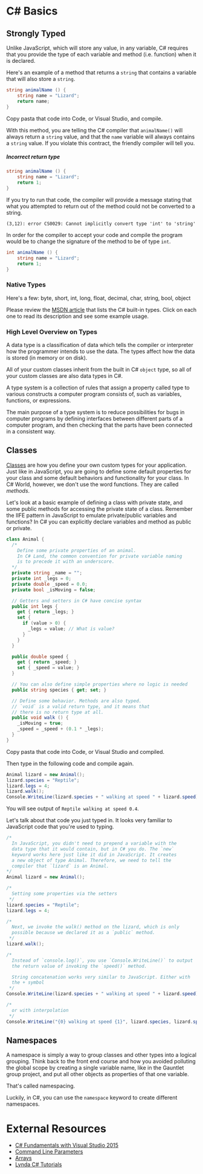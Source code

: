 # C# Basics 

## Strongly Typed

Unlike JavaScript, which will store any value, in any variable, C# requires that you provide the type of each variable and method (i.e. function) when it is declared.

Here's an example of a method that returns a `string` that contains a variable that will also store a `string`.

```c#
string animalName () {
    string name = "Lizard";
    return name;
}
```

Copy pasta that code into Code, or Visual Studio, and compile.

With this method, you are telling the C# compiler that `animalName()` will always return a `string` value, and that the `name` variable will always contains a `string` value. If you violate this contract, the friendly compiler will tell you.

##### Incorrect return type

```c#
string animalName () {
    string name = "Lizard";
    return 1;
}
```

If you try to run that code, the compiler will provide a message stating that what you attempted to return out of the method could not be converted to a string.

```
(3,12): error CS0029: Cannot implicitly convert type 'int' to 'string'
```

In order for the compiler to accept your code and compile the program would be to change the signature of the method to be of type `int`.

```c#
int animalName () {
    string name = "Lizard";
    return 1;
}
```

### Native Types

Here's a few:
byte, short, int, long, float, decimal, char, string, bool, object 

Please review the [MSDN article](https://msdn.microsoft.com/en-us/library/ya5y69ds.aspx) that lists the C# built-in types. Click on each one to read its description and see some example usage.

### High Level Overview on Types

A data type is a classification of data which tells the compiler or interpreter how the programmer intends to use the data.
The types affect how the data is stored (in memory or on disk).

All of your custom classes inherit from the built in C# `object` type, so all of your custom classes are also data types in C#.

A type system is a collection of rules that assign a property called type to various constructs a computer program consists of, such as variables, functions, or expressions.

The main purpose of a type system is to reduce possibilities for bugs in computer programs by defining interfaces between different parts of a computer program, and then checking that the parts have been connected in a consistent way.

## Classes

[Classes](https://msdn.microsoft.com/en-us/library/0b0thckt.aspx) are how you define your own custom types for your application. Just like in JavaScript, you are going to define some default properties for your class and some default behaviors and functionality for your class. In C# World, however, we don't use the word functions. They are called *methods*.

Let's look at a basic example of defining a class with private state, and some public methods for accessing the private state of a class. Remember the IIFE pattern in JavaScript to emulate private/public variables and functions? In C# you can explicitly declare variables and method as public or private.

```c#
class Animal {
  /*
    Define some private properties of an animal.
    In C# Land, the common convention for private variable naming
    is to precede it with an underscore.
  */
  private string _name = "";
  private int _legs = 0;
  private double _speed = 0.0;
  private bool _isMoving = false;

  // Getters and setters in C# have concise syntax
  public int legs {
    get { return _legs; }
    set {
      if (value > 0) {
        _legs = value; // What is value?
      }
    } 
  }

  public double speed {
    get { return _speed; }
    set { _speed = value; }
  }

  // You can also define simple properties where no logic is needed
  public string species { get; set; }

  // Define some behavior. Methods are also typed.
  // `void` is a valid return type, and it means that
  // there is no return type at all.
  public void walk () {
    _isMoving = true;
    _speed = _speed + (0.1 * _legs);
  }
}
```

Copy pasta that code into Code, or Visual Studio and compiled.

Then type in the following code and compile again.

```c#
Animal lizard = new Animal();
lizard.species = "Reptile";
lizard.legs = 4;
lizard.walk();
Console.WriteLine(lizard.species + " walking at speed " + lizard.speed);
```

You will see output of `Reptile walking at speed 0.4`.

Let's talk about that code you just typed in. It looks very familiar to JavaScript code that you're used to typing.

```c#
/*
  In JavaScript, you didn't need to prepend a variable with the
  data type that it would contain, but in C# you do. The `new`
  keyword works here just like it did in JavaScript. It creates
  a new object of type Animal. Therefore, we need to tell the
  compiler that `lizard` is an Animal.
*/
Animal lizard = new Animal();

/*
  Setting some properties via the setters
 */
lizard.species = "Reptile";
lizard.legs = 4;

/*
  Next, we invoke the walk() method on the lizard, which is only
  possible because we declared it as a `public` method.
 */
lizard.walk();

/*
  Instead of `console.log()`, you use `Console.WriteLine()` to output
  the return value of invoking the `speed()` method.

  String concatenation works very similar to JavaScript. Either with 
  the + symbol
 */
Console.WriteLine(lizard.species + " walking at speed " + lizard.speed);

/*
  or with interpolation
 */
Console.WriteLine("{0} walking at speed {1}", lizard.species, lizard.speed);
```


## Namespaces

A namespace is simply a way to group classes and other types into a logical grouping. Think back to the front end course and how you avoided polluting the global scope by creating a single variable name, like in the Gauntlet group project, and put all other objects as properties of that one variable.

That's called namespacing.

Luckily, in C#, you can use the `namespace` keyword to create different namespaces.


# External Resources

+ [C# Fundamentals with Visual Studio 2015](https://app.pluralsight.com/library/courses/c-sharp-fundamentals-with-visual-studio-2015/table-of-contents)
+ [Command Line Parameters](https://github.com/CoryFoy/DotNetKoans)
+ [Arrays](https://msdn.microsoft.com/en-us/library/aa288453%28v=vs.71%29.aspx)
+ [Lynda C# Tutorials](http://www.lynda.com/C-sharp-training-tutorials/1022-0.html)